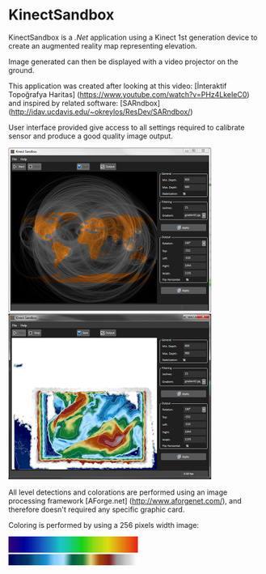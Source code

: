 # KinectSandbox

KinectSandbox is a *.Net* application using a Kinect 1st generation device to create an augmented reality map representing elevation.

Image generated can then be displayed with a video projector on the ground.

This application was created after looking at this video: [İnteraktif Topoğrafya Haritas] (https://www.youtube.com/watch?v=PHz4LkeIeC0) and inspired by related software: [SARndbox] (http://idav.ucdavis.edu/~okreylos/ResDev/SARndbox/)

User interface provided give access to all settings required to calibrate sensor and produce a good quality image output.

![User Interface 1](https://github.com/jvinel/KinectSandbox/blob/master/snapshots/snapshot1.png)
![User Interface 2](https://github.com/jvinel/KinectSandbox/blob/master/snapshots/snapshot2.png)

All level detections and colorations are performed using an image processing framework [AForge.net] (http://www.aforgenet.com/), and therefore doesn't required any specific graphic card.

Coloring is performed by using a 256 pixels width image:

![Gradient 1](https://github.com/jvinel/KinectSandbox/blob/master/snapshots/gradient1.jpg)
![Gradient 3](https://github.com/jvinel/KinectSandbox/blob/master/snapshots/gradient3.jpg)
